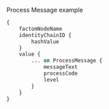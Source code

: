 Process Message example
```graphql endpoint doc
{
    factomNodeName
    identityChainID {
        hashValue
    }
    value {
        ... on ProcessMessage {
            messageText 
            processCode 
            level
        }
    }
}
```